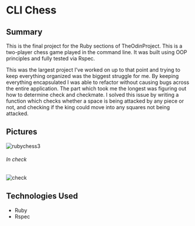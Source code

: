 # CLI Chess

## Summary
This is the final project for the Ruby sections of TheOdinProject.  This is a two-player chess game played in the command line.  It was built using OOP principles and fully tested via Rspec.

This was the largest project I've worked on up to that point and trying to keep everything organized was the biggest struggle for me.  By keeping everything encapsulated I was able to refactor without causing bugs across the entire application.  The part which took me the longest was figuring out how to determine check and checkmate.  I solved this issue by writing a function which checks whether a space is being attacked by any piece or not, and checking if the king could move into any squares not being attacked.  

## Pictures
![rubychess3](https://user-images.githubusercontent.com/38001874/208808389-e7e23a91-78e1-4cb0-bad1-3bda9d58a71f.png)

###### In check
![check](https://user-images.githubusercontent.com/38001874/208808692-41cf7a55-ce0c-4f7a-b8be-f73f1ea2a1fe.png)

## Technologies Used
- Ruby
- Rspec

